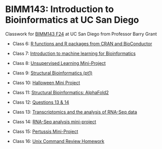 # BIMM143: Introduction to Bioinformatics at UC San Diego
Classwork for [BIMM143 F24](https://bioboot.github.io/bimm143_F24/) at UC San Diego from Professor Barry Grant


- Class 6: [R functions and R packages from CRAN and BioConductor](https://github.com/ysna02/bimm143_test/blob/main/Lab%206/Lab6/HW6.md)

- Class 7: [Introduction to machine learning for Bioinformatics](https://github.com/ysna02/bimm143_test/blob/main/Lab%207/Lab%207/Lab7.md)

- Class 8: [Unsupervised Learning Mini-Project](https://github.com/ysna02/bimm143_test/blob/main/Lab%208/Lab%208/LabWork8.md)

- Class 9: [Structural Bioinformatics (pt1)](https://github.com/ysna02/bimm143_test/blob/main/lab%209/Lab%209/Lab9.md)

- Class 10: [Halloween Mini Project](https://github.com/ysna02/bimm143_test/blob/main/Lab%2010/Lab%2010/HalloweenMiniProject.md)

- Class 11: [Structural Bioinformatics: AlphaFold2](https://github.com/ysna02/bimm143_test/blob/main/Lab%2011/Lab%2011/lab11.md)

- Class 12: [Questions 13 & 14](https://github.com/ysna02/bimm143_test/blob/main/Lab%2012/Lab%2012/Q1314HW.Rmd)

- Class 13: [Transcriptomics and the analysis of RNA-Seq data](https://github.com/ysna02/bimm143_test/blob/main/Lab%2013/Lab%2013/Lab13.md)

- Class 14: [RNA-Seq analysis mini-project](https://github.com/ysna02/bimm143_test/blob/main/Lab%2014/Lab%2014/lab14.md)

- Class 15: [Pertussis Mini-Project](https://github.com/ysna02/bimm143_test/blob/main/Lab%2015/Lab%2015/Class15.md)

- Class 16: [Unix Command Review Homework](https://github.com/ysna02/bimm143_test/blob/main/Lab%2016/Class%2016/Lab16.md)

